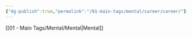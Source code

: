 ```yaml
---
{"dg-publish":true,"permalink":"/01-main-tags/mental/career/career/"}
---
```


[[01 - Main Tags/Mental/Mental\|Mental]]

